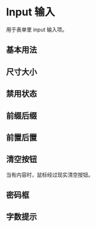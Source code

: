 <script setup>
import inputBase from "./input-base.vue"
import inputSize from "./input-size.vue"
import inputDisabled from "./input-disabled.vue"
import inputFix from "./input-fix.vue"
import inputAddon from "./input-addon.vue"
import inputClear from "./input-clear.vue"
import inputPwd from "./input-pwd.vue"
import inputCount from "./input-count.vue"
</script>

# Input 输入

用于表单里 input 输入项。

## 基本用法

<inputBase />

## 尺寸大小

<inputSize />

## 禁用状态

<inputDisabled />

## 前缀后缀

<inputFix />

## 前置后置

<inputAddon />

## 清空按钮

当有内容时，鼠标经过现实清空按钮。

<inputClear />

## 密码框

<inputPwd />

## 字数提示

<inputCount />

